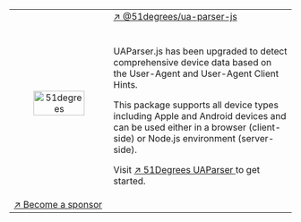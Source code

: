 <table>
  <thead>
  </thead>
  <tbody>
    <tr>
      <td align="center" width="200px" rowspan="2">
        <a href="https://www.npmjs.com/package/@51degrees/ua-parser-js" rel="noopener noreferrer">
          <img src="images/51degrees.svg" alt="51degrees" width="75%" height="75%" >
        </a>
      </td>
      <td align="left" width="400px">
        <a href="https://www.npmjs.com/package/@51degrees/ua-parser-js" rel="noopener noreferrer">↗ @51degrees/ua-parser-js</a>
      </td>
      </tr>
    <tr>
      <td>
        <br/>
        <p>UAParser.js has been upgraded to detect comprehensive device data based on the User-Agent and User-Agent Client Hints.
        </p>
        <p>This package supports all device types including Apple and Android devices and can be used either in a browser (client-side) or Node.js environment (server-side).
        </p>
        <p>Visit <a href="https://www.npmjs.com/package/@51degrees/ua-parser-js" rel="noopener noreferrer">↗ 51Degrees <u>UAParser</u> </a> to get started.
        </p>
      </td>
    </tr>
    <tr>
      <td colspan="2">
        <a href="https://opencollective.com/ua-parser-js" rel="noopener noreferrer">↗ Become a sponsor</a>
      </td>
    </tr>
  </tbody>
</table>
